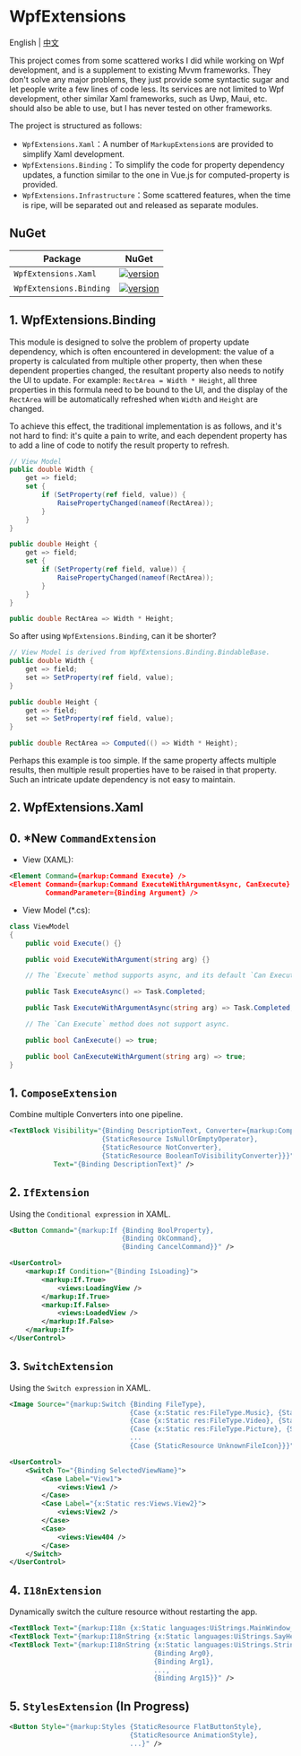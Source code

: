 # WpfExtensions

English | [中文](./README.zh-CN.md)

This project comes from some scattered works I did while working on Wpf development, and is a supplement to existing Mvvm frameworks. They don't solve any major problems, they just provide some syntactic sugar and let people write a few lines of code less. Its services are not limited to Wpf development, other similar Xaml frameworks, such as Uwp, Maui, etc. should also be able to use, but I has never tested on other frameworks.

The project is structured as follows:

- `WpfExtensions.Xaml`：A number of `MarkupExtension`s are provided to simplify Xaml development.
- `WpfExtensions.Binding`：To simplify the code for property dependency updates, a function similar to the one in Vue.js for computed-property is provided.
- `WpfExtensions.Infrastructure`：Some scattered features, when the time is ripe, will be separated out and released as separate modules.

## NuGet

| Package                 | NuGet                                                                                                                   |
| ----------------------- | ----------------------------------------------------------------------------------------------------------------------- |
| `WpfExtensions.Xaml`    | [![version](https://img.shields.io/badge/version-1.2.0-brightgreen)](https://www.nuget.org/packages/WpfExtensions.Xaml) |
| `WpfExtensions.Binding` | [![version](https://img.shields.io/badge/version-0.1.1-orange)](https://www.nuget.org/packages/WpfExtensions.Binding)   |

## 1. WpfExtensions.Binding

This module is designed to solve the problem of property update dependency, which is often encountered in development: the value of a property is calculated from multiple other property, then when these dependent properties changed, the resultant property also needs to notify the UI to update. For example: `RectArea = Width * Height`, all three properties in this formula need to be bound to the UI, and the display of the `RectArea` will be automatically refreshed when `Width` and `Height` are changed.

To achieve this effect, the traditional implementation is as follows, and it's not hard to find: it's quite a pain to write, and each dependent property has to add a line of code to notify the result property to refresh.

```csharp
// View Model
public double Width {
    get => field;
    set {
        if (SetProperty(ref field, value)) {
            RaisePropertyChanged(nameof(RectArea));
        }
    }
}

public double Height {
    get => field;
    set {
        if (SetProperty(ref field, value)) {
            RaisePropertyChanged(nameof(RectArea));
        }
    }
}

public double RectArea => Width * Height;
```

So after using `WpfExtensions.Binding`, can it be shorter?

```csharp
// View Model is derived from WpfExtensions.Binding.BindableBase.
public double Width {
    get => field;
    set => SetProperty(ref field, value);
}

public double Height {
    get => field;
    set => SetProperty(ref field, value);
}

public double RectArea => Computed(() => Width * Height);
```

Perhaps this example is too simple. If the same property affects multiple results, then multiple result properties have to be raised in that property. Such an intricate update dependency is not easy to maintain.

## 2. WpfExtensions.Xaml

## 0. **\*New** `CommandExtension`

- View (XAML):

```xml
<Element Command={markup:Command Execute} />
<Element Command={markup:Command ExecuteWithArgumentAsync, CanExecute}
         CommandParameter={Binding Argument} />
```

- View Model (\*.cs):

```csharp
class ViewModel
{
    public void Execute() {}

    public void ExecuteWithArgument(string arg) {}

    // The `Execute` method supports async, and its default `Can Execute` method will disable the command when it is busy.

    public Task ExecuteAsync() => Task.Completed;

    public Task ExecuteWithArgumentAsync(string arg) => Task.Completed;

    // The `Can Execute` method does not support async.

    public bool CanExecute() => true;

    public bool CanExecuteWithArgument(string arg) => true;
}
```

## 1. `ComposeExtension`

Combine multiple Converters into one pipeline.

```xml
<TextBlock Visibility="{Binding DescriptionText, Converter={markup:Compose
                       {StaticResource IsNullOrEmptyOperator},
                       {StaticResource NotConverter},
                       {StaticResource BooleanToVisibilityConverter}}}"
           Text="{Binding DescriptionText}" />
```

## 2. `IfExtension`

Using the `Conditional expression` in XAML.

```xml
<Button Command="{markup:If {Binding BoolProperty},
                            {Binding OkCommand},
                            {Binding CancelCommand}}" />
```

```xml
<UserControl>
    <markup:If Condition="{Binding IsLoading}">
        <markup:If.True>
            <views:LoadingView />
        </markup:If.True>
        <markup:If.False>
            <views:LoadedView />
        </markup:If.False>
    </markup:If>
</UserControl>
```

## 3. `SwitchExtension`

Using the `Switch expression` in XAML.

```xml
<Image Source="{markup:Switch {Binding FileType},
                              {Case {x:Static res:FileType.Music}, {StaticResource MusicIcon}},
                              {Case {x:Static res:FileType.Video}, {StaticResource VideoIcon}},
                              {Case {x:Static res:FileType.Picture}, {StaticResource PictureIcon}},
                              ...
                              {Case {StaticResource UnknownFileIcon}}}" />
```

```xml
<UserControl>
    <Switch To="{Binding SelectedViewName}">
        <Case Label="View1">
            <views:View1 />
        </Case>
        <Case Label="{x:Static res:Views.View2}">
            <views:View2 />
        </Case>
        <Case>
            <views:View404 />
        </Case>
    </Switch>
</UserControl>
```

## 4. `I18nExtension`

Dynamically switch the culture resource without restarting the app.

```xml
<TextBlock Text="{markup:I18n {x:Static languages:UiStrings.MainWindow_Title}}" />
<TextBlock Text="{markup:I18nString {x:Static languages:UiStrings.SayHello}, {Binding Username}}" />
<TextBlock Text="{markup:I18nString {x:Static languages:UiStrings.StringFormat},
                                    {Binding Arg0},
                                    {Binding Arg1},
                                    ...,
                                    {Binding Arg15}}" />
```

## 5. `StylesExtension` (In Progress)

```xml
<Button Style="{markup:Styles {StaticResource FlatButtonStyle},
                              {StaticResource AnimationStyle},
                              ...}" />
```
